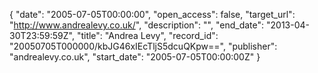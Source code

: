 {
  "date": "2005-07-05T00:00:00", 
  "open_access": false, 
  "target_url": "http://www.andrealevy.co.uk/", 
  "description": "", 
  "end_date": "2013-04-30T23:59:59Z", 
  "title": "Andrea Levy", 
  "record_id": "20050705T000000/kbJG46xIEcTljS5dcuQKpw==", 
  "publisher": "andrealevy.co.uk", 
  "start_date": "2005-07-05T00:00:00Z"
}

